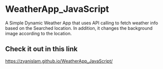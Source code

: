 # WeatherApp_JavaScript

A Simple Dynamic Weather App that uses API calling to fetch weather info based on the Searched location.
In addition, it changes the background image according to the location.

## Check it out in this link

https://zyanislam.github.io/WeatherApp_JavaScript/
